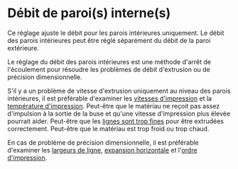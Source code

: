 Débit de paroi(s) interne(s)
====
Ce réglage ajuste le débit pour les parois intérieures uniquement. Le débit des parois intérieures peut être réglé séparément du débit de la paroi extérieure.

Le réglage du débit des parois intérieures est une méthode d'arrêt de l'écoulement pour résoudre les problèmes de débit d'extrusion ou de précision dimensionnelle.

S'il y a un problème de vitesse d'extrusion uniquement au niveau des parois intérieures, il est préférable d'examiner les [vitesses d'impression](../speed/speed_wall_x.md) et la [température d'impression](material_print_temperature.md). Peut-être que le matériau ne reçoit pas assez d'impulsion à la sortie de la buse et qu'une vitesse d'impression plus élevée pourrait aider. Peut-être que les [lignes sont trop fines](../resolution/wall_line_width_x.md) pour être extrudées correctement. Peut-être que le matériau est trop froid ou trop chaud.

En cas de problème de précision dimensionnelle, il est préférable d'examiner les [largeurs de ligne](../resolution/wall_line_width_x.md), [expansion horizontale](../shell/xy_offset.md) et l'[ordre d'impression](../shell/outer_inset_first.md).

